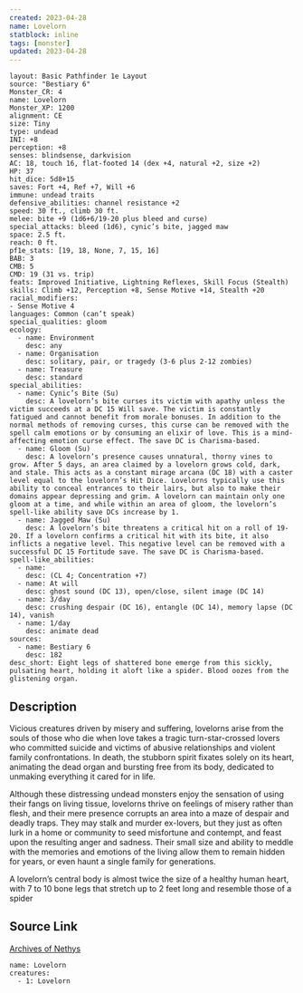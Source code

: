 ```yaml
---
created: 2023-04-28
name: Lovelorn
statblock: inline
tags: [monster]
updated: 2023-04-28
---
```

```statblock
layout: Basic Pathfinder 1e Layout
source: "Bestiary 6"
Monster_CR: 4
name: Lovelorn
Monster_XP: 1200
alignment: CE
size: Tiny
type: undead
INI: +8
perception: +8
senses: blindsense, darkvision
AC: 18, touch 16, flat-footed 14 (dex +4, natural +2, size +2)
HP: 37
hit_dice: 5d8+15
saves: Fort +4, Ref +7, Will +6
immune: undead traits
defensive_abilities: channel resistance +2
speed: 30 ft., climb 30 ft.
melee: bite +9 (1d6+6/19-20 plus bleed and curse)
special_attacks: bleed (1d6), cynic’s bite, jagged maw
space: 2.5 ft.
reach: 0 ft.
pf1e_stats: [19, 18, None, 7, 15, 16]
BAB: 3
CMB: 5
CMD: 19 (31 vs. trip)
feats: Improved Initiative, Lightning Reflexes, Skill Focus (Stealth)
skills: Climb +12, Perception +8, Sense Motive +14, Stealth +20
racial_modifiers:
- Sense Motive 4
languages: Common (can’t speak)
special_qualities: gloom
ecology:
  - name: Environment
    desc: any
  - name: Organisation
    desc: solitary, pair, or tragedy (3-6 plus 2-12 zombies)
  - name: Treasure
    desc: standard
special_abilities:
  - name: Cynic’s Bite (Su)
    desc: A lovelorn’s bite curses its victim with apathy unless the victim succeeds at a DC 15 Will save. The victim is constantly fatigued and cannot benefit from morale bonuses. In addition to the normal methods of removing curses, this curse can be removed with the spell calm emotions or by consuming an elixir of love. This is a mind-affecting emotion curse effect. The save DC is Charisma-based.
  - name: Gloom (Su)
    desc: A lovelorn’s presence causes unnatural, thorny vines to grow. After 5 days, an area claimed by a lovelorn grows cold, dark, and stale. This acts as a constant mirage arcana (DC 18) with a caster level equal to the lovelorn’s Hit Dice. Lovelorns typically use this ability to conceal entrances to their lairs, but also to make their domains appear depressing and grim. A lovelorn can maintain only one gloom at a time, and while within an area of gloom, the lovelorn’s spell-like ability save DCs increase by 1.
  - name: Jagged Maw (Su)
    desc: A lovelorn’s bite threatens a critical hit on a roll of 19-20. If a lovelorn confirms a critical hit with its bite, it also inflicts a negative level. This negative level can be removed with a successful DC 15 Fortitude save. The save DC is Charisma-based.
spell-like_abilities:
  - name:
    desc: (CL 4; Concentration +7)
  - name: At will
    desc: ghost sound (DC 13), open/close, silent image (DC 14)
  - name: 3/day
    desc: crushing despair (DC 16), entangle (DC 14), memory lapse (DC 14), vanish
  - name: 1/day
    desc: animate dead
sources:
  - name: Bestiary 6
    desc: 182
desc_short: Eight legs of shattered bone emerge from this sickly, pulsating heart, holding it aloft like a spider. Blood oozes from the glistening organ.
```
## Description
Vicious creatures driven by misery and suffering, lovelorns arise from the souls of those who die when love takes a tragic turn-star-crossed lovers who committed suicide and victims of abusive relationships and violent family confrontations. In death, the stubborn spirit fixates solely on its heart, animating the dead organ and bursting free from its body, dedicated to unmaking everything it cared for in life. 

Although these distressing undead monsters enjoy the sensation of using their fangs on living tissue, lovelorns thrive on feelings of misery rather than flesh, and their mere presence corrupts an area into a maze of despair and deadly traps. They may stalk and murder ex-lovers, but they just as often lurk in a home or community to seed misfortune and contempt, and feast upon the resulting anger and sadness. Their small size and ability to meddle with the memories and emotions of the living allow them to remain hidden for years, or even haunt a single family for generations. 

A lovelorn’s central body is almost twice the size of a healthy human heart, with 7 to 10 bone legs that stretch up to 2 feet long and resemble those of a spider
## Source Link
[Archives of Nethys](https://aonprd.com/MonsterDisplay.aspx?ItemName=Lovelorn)
```encounter-table
name: Lovelorn
creatures:
  - 1: Lovelorn
```
